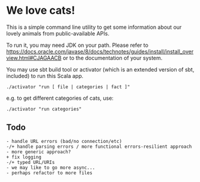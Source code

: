 # We love cats!

This is a simple command line utility to
get some information about our lovely animals from
public-available APIs.

To run it, you may need JDK on your path. Please refer to
https://docs.oracle.com/javase/8/docs/technotes/guides/install/install_overview.html#CJAGAACB
or to the documentation of your system.

You may use sbt build tool or activator (which is an extended version of sbt, included) 
to run this Scala app.

    ./activator "run [ file | categories | fact ]"

e.g. to get different categories of cats, use:

    ./activator "run categories"


## Todo

```
- handle URL errors (bad/no connection/etc)
-/+ handle parsing errors / more functional errors-resilient approach
- more generic approach?
+ fix logging
-/+ typed URL/URIs
- we may like to go more async...
- perhaps refactor to more files
```

